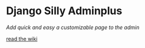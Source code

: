 # Django Silly Adminplus

*Add quick and easy a customizable page to the admin*

[read the wiki](https://github.com/byoso/django-silly-adminplus/wiki)
